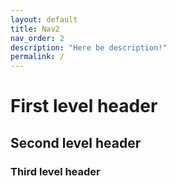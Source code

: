 ```yaml
---
layout: default
title: Nav2
nav_order: 2
description: "Here be description!"
permalink: /
---
```


# First level header

## Second level header

### Third level header
